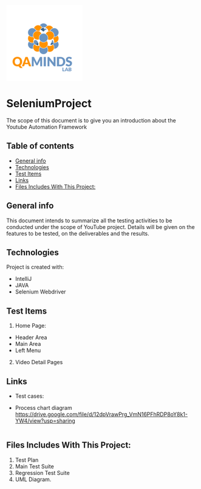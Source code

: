![Test Image 4](https://github.com/Veronica1187/Equipo2_SeleniumProject/blob/AdrianaBenitez/LOGO.png)
# SeleniumProject
The scope of this document is to give you an introduction about the Youtube Automation Framework

## Table of contents
* [General info](#general-info)
* [Technologies](#technologies)
* [Test Items](#test-items)
* [Links](#links)
* [Files Includes With This Project:](#files-includes-with-this-project:)

## General info
This document intends to summarize all the testing activities to be conducted under the scope of YouTube project.
 Details will be given on the features to be tested, on the deliverables and the results.

## Technologies
Project is created with:
* IntelliJ
* JAVA
* Selenium Webdriver

## Test Items
1.	Home Page:
*	Header Area
*	Main Area
*	Left Menu
2.	Video Detail Pages

## Links
* Test cases:

* Process chart diagram
https://drive.google.com/file/d/12dpVrawPrg_VmN16PFhRDP8oY8k1-YW4/view?usp=sharing
```

```
## Files Includes With This Project:
1. Test Plan
2. Main Test Suite
3. Regression Test Suite
4. UML Diagram.
 